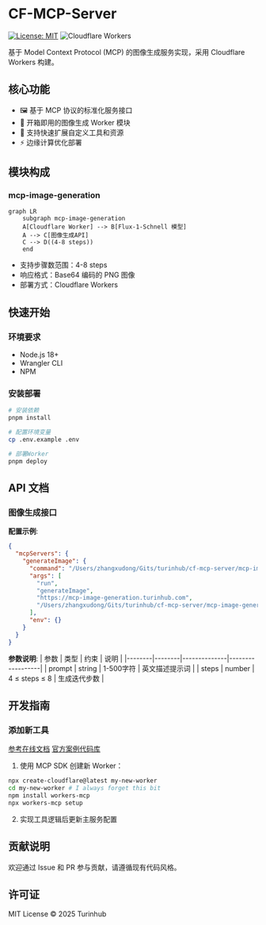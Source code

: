 # CF-MCP-Server

[![License: MIT](https://img.shields.io/badge/License-MIT-blue.svg)](https://opensource.org/licenses/MIT)
![Cloudflare Workers](https://img.shields.io/badge/Cloudflare-Workers-F38020?logo=cloudflare)

基于 Model Context Protocol (MCP) 的图像生成服务实现，采用 Cloudflare Workers 构建。

## 核心功能

- 🖼️ 基于 MCP 协议的标准化服务接口
- 🚀 开箱即用的图像生成 Worker 模块
- 🔧 支持快速扩展自定义工具和资源
- ⚡ 边缘计算优化部署

## 模块构成

### mcp-image-generation
```mermaid
graph LR
    subgraph mcp-image-generation
    A[Cloudflare Worker] --> B[Flux-1-Schnell 模型]
    A --> C[图像生成API]
    C --> D((4-8 steps))
    end
```

- 支持步骤数范围：4-8 steps
- 响应格式：Base64 编码的 PNG 图像
- 部署方式：Cloudflare Workers

## 快速开始

### 环境要求
- Node.js 18+
- Wrangler CLI
- NPM

### 安装部署
```bash
# 安装依赖
pnpm install

# 配置环境变量
cp .env.example .env

# 部署Worker
pnpm deploy
```

## API 文档

### 图像生成接口
**配置示例**:
```json
{
  "mcpServers": {
    "generateImage": {
      "command": "/Users/zhangxudong/Gits/turinhub/cf-mcp-server/mcp-image-generation/node_modules/.bin/workers-mcp",
      "args": [
        "run",
        "generateImage",
        "https://mcp-image-generation.turinhub.com",
        "/Users/zhangxudong/Gits/turinhub/cf-mcp-server/mcp-image-generation"
      ],
      "env": {}
    }
  }
}
```

**参数说明**:
| 参数   | 类型   | 约束          | 说明             |
|--------|--------|--------------|------------------|
| prompt | string | 1-500字符     | 英文描述提示词    |
| steps  | number | 4 ≤ steps ≤ 8 | 生成迭代步数     |

## 开发指南

### 添加新工具
[参考在线文档](https://developers.cloudflare.com/agents/examples/build-mcp-server/)
[官方案例代码库](https://github.com/cloudflare/workers-mcp/tree/main)

1. 使用 MCP SDK 创建新 Worker：
```bash
npx create-cloudflare@latest my-new-worker
cd my-new-worker # I always forget this bit
npm install workers-mcp
npx workers-mcp setup
```
2. 实现工具逻辑后更新主服务配置

## 贡献说明
欢迎通过 Issue 和 PR 参与贡献，请遵循现有代码风格。

## 许可证
MIT License © 2025 Turinhub
